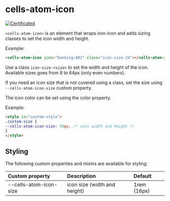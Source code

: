 # cells-atom-icon

[![Certificated](https://img.shields.io/badge/certificated-yes-brightgreen.svg)](http://bbva-files.s3.amazonaws.com/cells/bbva-catalog/index.html)

`<cells-atom-icon>` is an element that wraps iron-icon and adds sizing classes to set the icon width and height.

Example:

```html
<cells-atom-icon icon="banking:A01" class="icon-size-24"></cells-atom-icon>
```

Use a class `icon-size-<size>` to set the width and height of the icon. Available sizes goes from 8 to 64px (only even numbers).

If you need an icon size that is not covered using a class, set the size using `--cells-atom-icon-size` custom property.

The icon color can be set using the color property.

Example:

```html
<style is="custom-style">
.custom-size {
--cells-atom-icon-size: 50px; /* sets width and height */
}
</style>
```

## Styling

The following custom properties and mixins are available for styling:

| Custom property | Description     | Default        |
|:----------------|:----------------| :--------------|
| --cells-atom-icon-size  | icon size (width and height)     | 1rem (16px) |
